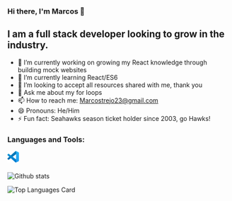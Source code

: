 ### Hi there, I'm Marcos  👋

## I am a full stack developer looking to grow in the industry. 

- 🔭 I’m currently working on growing my React knowledge through building mock websites
- 🌱 I’m currently learning React/ES6
- 🤔 I’m looking to accept all resources shared with me, thank you 
- 💬 Ask me about my for loops
- 📫 How to reach me: Marcostrejo23@gmail.com
- 😄 Pronouns: He/Him
- ⚡ Fun fact: Seahawks season ticket holder since 2003, go Hawks! 

### Languages and Tools:

<img align="left" alt="Visual Studio Code" width="26px" src="https://raw.githubusercontent.com/github/explore/80688e429a7d4ef2fca1e82350fe8e3517d3494d/topics/visual-studio-code/visual-studio-code.png"/>
<br><br>


![Github stats](https://github-readme-stats.vercel.app/api?username=Marcostrejo23&theme=highcontrast&show_icons=true&count_private=true)

![Top Languages Card](https://github-readme-stats.vercel.app/api/top-langs/?username=Marcostrejo23)
